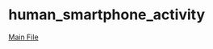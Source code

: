 # human_smartphone_activity
[Main File](https://github.com/XVI-IX/human_smartphone_activity/blob/main/Human%20Activity%20with%20smartphone/human_activity.ipynb)
